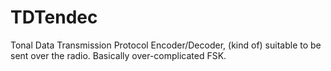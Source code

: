 # TDTendec
Tonal Data Transmission Protocol Encoder/Decoder, (kind of) suitable to be sent over the radio. Basically over-complicated FSK.
